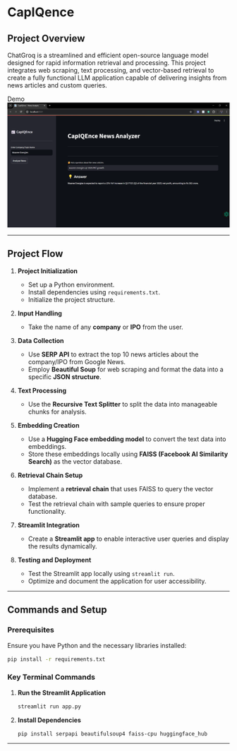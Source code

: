 # CapIQence  

## Project Overview  
ChatGroq is a streamlined and efficient open-source language model designed for rapid information retrieval and processing. This project integrates web scraping, text processing, and vector-based retrieval to create a fully functional LLM application capable of delivering insights from news articles and custom queries.  


Demo
[![Watch the video](https://raw.githubusercontent.com/dhruvagrawal27/CapIQence/main/thumbnail.png)](https://raw.githubusercontent.com/dhruvagrawal27/CapIQence/main/video.mp4)

---

## Project Flow  

1. **Project Initialization**  
    - Set up a Python environment.  
    - Install dependencies using `requirements.txt`.  
    - Initialize the project structure.  

2. **Input Handling**  
    - Take the name of any **company** or **IPO** from the user.  

3. **Data Collection**  
    - Use **SERP API** to extract the top 10 news articles about the company/IPO from Google News.  
    - Employ **Beautiful Soup** for web scraping and format the data into a specific **JSON structure**.  

4. **Text Processing**  
    - Use the **Recursive Text Splitter** to split the data into manageable chunks for analysis.  

5. **Embedding Creation**  
    - Use a **Hugging Face embedding model** to convert the text data into embeddings.  
    - Store these embeddings locally using **FAISS (Facebook AI Similarity Search)** as the vector database.  

6. **Retrieval Chain Setup**  
    - Implement a **retrieval chain** that uses FAISS to query the vector database.  
    - Test the retrieval chain with sample queries to ensure proper functionality.  

7. **Streamlit Integration**  
    - Create a **Streamlit app** to enable interactive user queries and display the results dynamically.  

8. **Testing and Deployment**  
    - Test the Streamlit app locally using `streamlit run`.  
    - Optimize and document the application for user accessibility.  

---

## Commands and Setup  

### Prerequisites  
Ensure you have Python and the necessary libraries installed:  
```bash
pip install -r requirements.txt
```

### Key Terminal Commands  
1. **Run the Streamlit Application**  
    ```bash
    streamlit run app.py
    ```

2. **Install Dependencies**  
    ```bash
    pip install serpapi beautifulsoup4 faiss-cpu huggingface_hub
    ```
---
